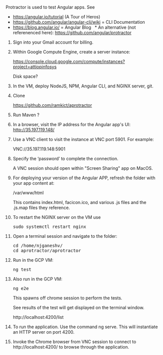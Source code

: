 Protractor is used to test Angular apps. See 

   * https://angular.io/tutorial (A Tour of Heros)
   * https://github.com/angular/angular-cli/wiki = CLI Documentation
   * https://blog.angular.io/ = Angular Blog
   * An alternative (not referenenced here):
   https://github.com/angular/protractor
   
1. Sign into your Gmail account for billing.
2. Within Google Compute Engine, create a server instance:

   https://console.cloud.google.com/compute/instances?project=attiopinfosys
 
   Disk space?
 
3. In the VM, deploy NodeJS, NPM, Angular CLI, and NGINX server, git.

0. Clone
 
   https://github.com/ramkict/aprotractor

0. Run Maven ?

0. In a browser, visit the IP address for the Angular app's UI: http://35.197.119.148/ 

0. Use a VNC client to visit the instance at VNC port 5901. For example:

   VNC://35.197.119.148:5901

0. Specify the ‘password’ to complete the connection.
 
   A VNC session should open within "Screen Sharing" app on MacOS.
 
0. For deploying your version of the Angular APP, refresh the folder with your app content at:

   /var/www/html
   
   This contains index.html, facicon.ico, and various .js files and the .js.map files they reference.
 
0. To restart the NGINX server on the VM use 

   <pre>
   sudo systemctl restart nginx
   </pre>

0. Open a terminal session and navigate to the folder:

   <pre>
   cd /home/njganeshv/
   cd aprotractor/aprotractor
   </pre>
   
0. Run in the GCP VM:

   <pre>
   ng test
   </pre>

0. Also run in the GCP VM:

   <pre>
   ng e2e
   </pre>

   This spawns off chrome session to perform the tests.

   See results of the test will get displayed on the terminal window.
   
   http://localhost:4200/list

0. To run the application. Use the command ng serve. This will instantiate an HTTP server on port 4200.

0. Invoke the Chrome browser from VNC session to connect to http://localhost:4200/ to browse through the application.

